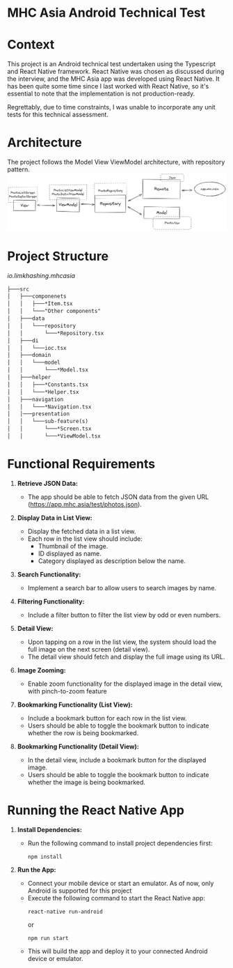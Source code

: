 # MHC Asia Android Technical Test

# Context
This project is an Android technical test undertaken using the Typescript and React Native framework. React Native was chosen as discussed during the interview, and the MHC Asia app was developed using React Native. 
It has been quite some time since I last worked with React Native, so it's essential to note that the implementation is not production-ready.


Regrettably, due to time constraints, I was unable to incorporate any unit tests for this technical assessment.

# Architecture
The project follows the Model View ViewModel architecture, with repository pattern. 
![Architecture.png](Architecture.png)

# Project Structure
_io.limkhashing.mhcasia_
```markdown
├───src
│   ├───componenets
│   │   ├───*Item.tsx
│   │   └───"Other components"
│   ├───data
│   │   └───repository
│   │       └───*Repository.tsx
│   ├───di
│   │   └───ioc.tsx
│   ├───domain
│   │   └───model
│   │       └───*Model.tsx
│   ├───helper
│   │   ├───*Constants.tsx
│   │   └───*Helper.tsx
│   ├───navigation
│   │   └───*Navigation.tsx
│   │───presentation
│   │   └───sub-feature(s)
│   │       └───*Screen.tsx
│   │       └───*ViewModel.tsx
```

# Functional Requirements
1. **Retrieve JSON Data:**
   - The app should be able to fetch JSON data from the given URL (https://app.mhc.asia/test/photos.json).

2. **Display Data in List View:**
   - Display the fetched data in a list view.
   - Each row in the list view should include:
     - Thumbnail of the image.
     - ID displayed as name.
     - Category displayed as description below the name.

3. **Search Functionality:**
   - Implement a search bar to allow users to search images by name.

4. **Filtering Functionality:**
   - Include a filter button to filter the list view by odd or even numbers.

5. **Detail View:**
   - Upon tapping on a row in the list view, the system should load the full image on the next screen (detail view).
   - The detail view should fetch and display the full image using its URL.

6. **Image Zooming:**
   - Enable zoom functionality for the displayed image in the detail view, with pinch-to-zoom feature

7. **Bookmarking Functionality (List View):**
   - Include a bookmark button for each row in the list view.
   - Users should be able to toggle the bookmark button to indicate whether the row is being bookmarked.

8. **Bookmarking Functionality (Detail View):**
   - In the detail view, include a bookmark button for the displayed image.
   - Users should be able to toggle the bookmark button to indicate whether the image is being bookmarked.

# Running the React Native App
1. **Install Dependencies:**
   - Run the following command to install project dependencies first:
     ```
     npm install
     ```

5. **Run the App:**
   - Connect your mobile device or start an emulator. As of now, only Android is supported for this project
   - Execute the following command to start the React Native app:
     ```
     react-native run-android
     ```
     or
     ```
     npm run start
     ```
   - This will build the app and deploy it to your connected Android device or emulator.
